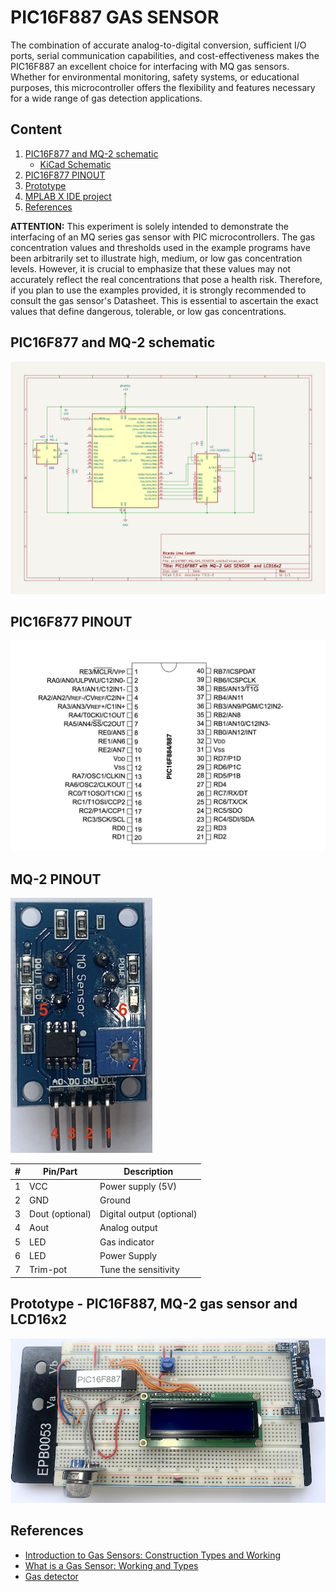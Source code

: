 # PIC16F887 GAS SENSOR

The combination of accurate analog-to-digital conversion, sufficient I/O ports, serial communication capabilities, and cost-effectiveness makes the PIC16F887 an excellent choice for interfacing with MQ gas sensors. Whether for environmental monitoring, safety systems, or educational purposes, this microcontroller offers the flexibility and features necessary for a wide range of gas detection applications.



## Content

1. [PIC16F877 and MQ-2 schematic](#pic16f877-and-mq-2-schematic) 
    * [KiCad Schematic](./KiCad/)
2. [PIC16F877 PINOUT](#pic16f877-pinout)
3. [Prototype](#prototype---pic16f887-mq-2-gas-sensor-and-lcd16x2)
5. [MPLAB X IDE project](./MPLAB_EXAMPLE/)
6. [References](#references)



**ATTENTION:** This experiment is solely intended to demonstrate the interfacing of an MQ series gas sensor with PIC microcontrollers. The gas concentration values and thresholds used in the example programs have been arbitrarily set to illustrate high, medium, or low gas concentration levels. However, it is crucial to emphasize that these values may not accurately reflect the real concentrations that pose a health risk. Therefore, if you plan to use the examples provided, it is strongly recommended to consult the gas sensor's Datasheet. This is essential to ascertain the exact values that define dangerous, tolerable, or low gas concentrations.


## PIC16F877 and MQ-2 schematic

![PIC16F877 and MQ-2 schematic](./schematic_pic16F887_MQ_2_LCD16x2.jpg)


## PIC16F877 PINOUT

![PIC16F877 PINOUT](../../../images/PIC16F887_PINOUT.png)


## MQ-2 PINOUT

![MQ-2 PINOUT](../images/MQ_PINOUT.jpg)

| # | Pin/Part | Description |
|---|---|---|
| 1 | VCC | Power supply (5V) |
| 2 | GND | Ground |
| 3 | Dout (optional) | Digital output (optional) |
| 4 | Aout | Analog output |
| 5 | LED  | Gas indicator | 
| 6 | LED  | Power Supply | 
| 7 | Trim-pot | Tune the sensitivity | 



## Prototype - PIC16F887, MQ-2 gas sensor and LCD16x2


![PIC16F887, MQ-2 gas sensor and LCD16x2](./prototype_pic16F887_MQ_2_LCD16x2.jpg)


## References

* [Introduction to Gas Sensors: Construction Types and Working ](https://components101.com/articles/introduction-to-gas-sensors-types-working-and-applications)
* [What is a Gas Sensor: Working and Types](https://wiki.dfrobot.com/What_is_a_Gas_Sensor)
* [Gas detector](https://en.wikipedia.org/wiki/Gas_detector)
